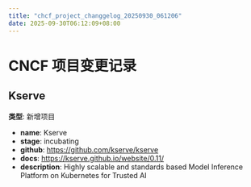 ```yaml
---
title: "chcf_project_changgelog_20250930_061206"
date: 2025-09-30T06:12:09+08:00
---
```

# CNCF 项目变更记录

## Kserve
**类型**: 新增项目

- **name**: Kserve
- **stage**: incubating
- **github**: https://github.com/kserve/kserve
- **docs**: https://kserve.github.io/website/0.11/
- **description**: Highly scalable and standards based Model Inference Platform on Kubernetes for Trusted AI

